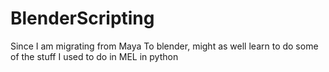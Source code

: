 # BlenderScripting
Since I am migrating from Maya To blender, might as well learn to do some of the stuff I used to do in MEL in python
